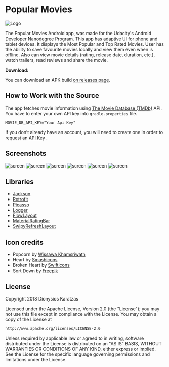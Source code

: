 # Popular Movies

![Logo](../master/art/logo.png)

The Popular Movies Android app, was made for the Udacity's Android Developer Nanodegree Program.
This app has adaptive UI for phone and tablet devices. It displays the Most Popular and Top Rated Movies.
User has the ability to save favourite movies locally and view them even when is offline.
Also can view movie details (rating, release date, duration, etc.), watch trailers, read reviews and share the movie.

**Download:**

You can download an APK build [on releases page](https://github.com/dnKaratzas/udacity-popular-movies/releases/).

## How to Work with the Source
The app fetches movie information using [The Movie Database (TMDb)](https://www.themoviedb.org/documentation/api) API.
You have to enter your own API key into `gradle.properties` file.

```gradle.properties
MOVIE_DB_API_KEY="Your Api Key"
```

If you don’t already have an account, you will need to create one in order to request an [API Key](https://www.themoviedb.org/documentation/api) .

Screenshots
-----------
![screen](../master/art/phone.png)
![screen](../master/art/phone-details.png)
![screen](../master/art/phone-details2.png)
![screen](../master/art/tablet-land.png)
![screen](../master/art/tablet-port.png)
![screen](../master/art/tablet-port-details.png)

Libraries
---------
* [Jackson](https://github.com/FasterXML/jacksont)
* [Retrofit](https://github.com/square/retrofit)
* [Picasso](https://github.com/square/picasso)
* [Logger](https://github.com/orhanobut/logger)
* [FlowLayout](https://github.com/nex3z/FlowLayout)
* [MaterialRatingBar](https://github.com/DreaminginCodeZH/MaterialRatingBar)
* [SwipyRefreshLayout](https://github.com/omadahealth/SwipyRefreshLayout)

Icon credits
---------
* Popcorn by [Wissawa Khamsriwath](https://www.flaticon.com/authors/wissawa-khamsriwath)
* Heart by [Smashicons](https://www.flaticon.com/authors/smashicons)
* Broken Heart by [Swifticons](https://www.flaticon.com/authors/swifticons)
* Sort Down by [Freepik](http://www.freepik.com)

License
-------
Copyright 2018 Dionysios Karatzas

Licensed under the Apache License, Version 2.0 (the "License");
you may not use this file except in compliance with the License.
You may obtain a copy of the License at

    http://www.apache.org/licenses/LICENSE-2.0

Unless required by applicable law or agreed to in writing, software
distributed under the License is distributed on an "AS IS" BASIS,
WITHOUT WARRANTIES OR CONDITIONS OF ANY KIND, either express or implied.
See the License for the specific language governing permissions and
limitations under the License.
